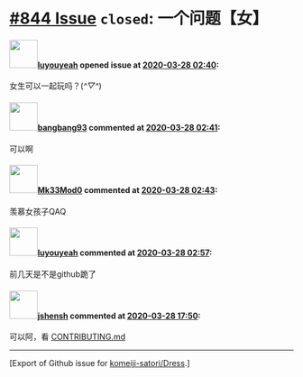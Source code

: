 # [\#844 Issue](https://github.com/komeiji-satori/Dress/issues/844) `closed`: 一个问题【女】

#### <img src="https://avatars.githubusercontent.com/u/55869430?v=4" width="50">[luyouyeah](https://github.com/luyouyeah) opened issue at [2020-03-28 02:40](https://github.com/komeiji-satori/Dress/issues/844):

女生可以一起玩吗？(*^▽^*)

#### <img src="https://avatars.githubusercontent.com/u/3430784?v=4" width="50">[bangbang93](https://github.com/bangbang93) commented at [2020-03-28 02:41](https://github.com/komeiji-satori/Dress/issues/844#issuecomment-605383731):

可以啊

#### <img src="https://avatars.githubusercontent.com/u/61263431?u=a966af926bb0f987ab4ef609f9737360e1a734c1&v=4" width="50">[Mk33Mod0](https://github.com/Mk33Mod0) commented at [2020-03-28 02:43](https://github.com/komeiji-satori/Dress/issues/844#issuecomment-605383864):

羡慕女孩子QAQ

#### <img src="https://avatars.githubusercontent.com/u/55869430?v=4" width="50">[luyouyeah](https://github.com/luyouyeah) commented at [2020-03-28 02:57](https://github.com/komeiji-satori/Dress/issues/844#issuecomment-605385092):

前几天是不是github跪了

#### <img src="https://avatars.githubusercontent.com/u/11555188?u=a30048e930d245fed6f3ced3ecb01e97b9f3f6cc&v=4" width="50">[jshensh](https://github.com/jshensh) commented at [2020-03-28 17:50](https://github.com/komeiji-satori/Dress/issues/844#issuecomment-605495621):

可以阿，看 [CONTRIBUTING.md](https://github.com/komeiji-satori/Dress/blob/master/CONTRIBUTING.md)


-------------------------------------------------------------------------------



[Export of Github issue for [komeiji-satori/Dress](https://github.com/komeiji-satori/Dress).]
